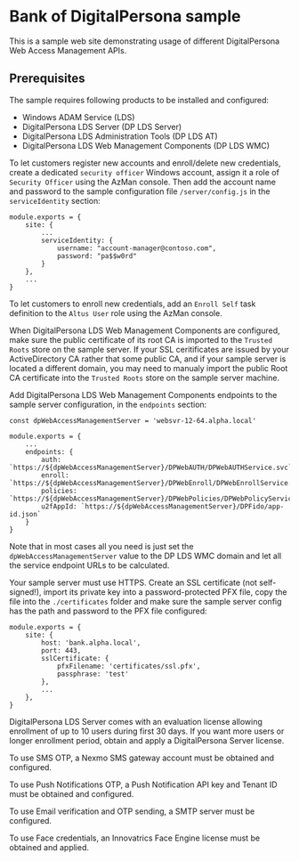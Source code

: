 # Bank of DigitalPersona sample

This is a sample web site demonstrating usage of different DigitalPersona Web Access Management APIs.

## Prerequisites

The sample requires following products to be installed and configured:

* Windows ADAM Service (LDS)
* DigitalPersona LDS Server (DP LDS Server)
* DigitalPersona LDS Administration Tools (DP LDS AT)
* DigitalPersona LDS Web Management Components (DP LDS WMC)

To let customers register new accounts and enroll/delete new credentials, create a dedicated
`security officer` Windows account, assign it a role of `Security Officer` using the AzMan console.
Then add the account name and password to the sample configuration file `/server/config.js` in the
`serviceIdentity` section:

```
module.exports = {
    site: {
        ...
        serviceIdentity: {
            username: "account-manager@contoso.com",
            password: "pa$$w0rd"
        }
    },
    ...
}
```

To let customers to enroll new credentials, add an `Enroll Self` task definition to the `Altus User`
role using the AzMan console.

When DigitalPersona LDS Web Management Components are configured, make sure the public certificate 
of its root CA is imported to the `Trusted Roots` store on the sample server. If your SSL ceritificates
are issued by your ActiveDirectory CA rather that some public CA, and if your sample server
is located a different domain, you may need to manualy import the public Root CA certificate into the
`Trusted Roots` store on the sample server machine.

Add DigitalPersona LDS Web Management Components endpoints to the sample server configuration,
in the `endpoints` section:

```
const dpWebAccessManagementServer = 'websvr-12-64.alpha.local'

module.exports = {
    ...
    endpoints: {
        auth: `https://${dpWebAccessManagementServer}/DPWebAUTH/DPWebAUTHService.svc`,
        enroll: `https://${dpWebAccessManagementServer}/DPWebEnroll/DPWebEnrollService.svc`,
        policies: `https://${dpWebAccessManagementServer}/DPWebPolicies/DPWebPolicyService.svc`,
        u2fAppId: `https://${dpWebAccessManagementServer}/DPFido/app-id.json`
    }
}
```
Note that in most cases all you need is just set the `dpWebAccessManagementServer` value to the
DP LDS WMC domain and let all the service endpoint URLs to be calculated.

Your sample server must use HTTPS. Create an SSL certificate (not self-signed!), import its private
key into a password-protected PFX file, copy the file into the `./certificates` folder and make sure
the sample server config has the path and password to the PFX file configured:

```
module.exports = {
    site: {
        host: 'bank.alpha.local',
        port: 443,
        sslCertificate: {
            pfxFilename: 'certificates/ssl.pfx',
            passphrase: 'test'
        },
        ...
    },
}
```


DigitalPersona LDS Server comes with an evaluation license allowing
enrollment of up to 10 users during first 30 days. If you want more
users or longer enrollment period, obtain and apply a DigitalPersona Server license.

To use SMS OTP, a Nexmo SMS gateway account must be obtained and configured.

To use Push Notifications OTP, a Push Notification API key and Tenant ID must be obtained and configured.

To use Email verification and OTP sending, a SMTP server must be configured.

To use Face credentials, an Innovatrics Face Engine license must be obtained and applied.



